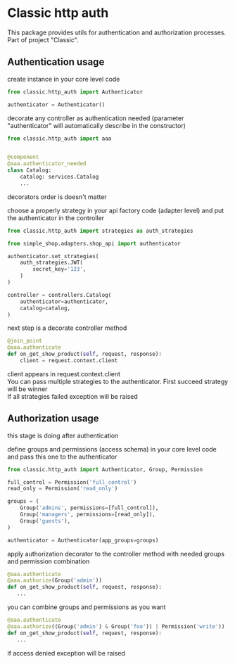 # Classic http auth

This package provides utils for authentication and authorization processes. Part of project "Classic".

## Authentication usage
create instance in your core level code
```python
from classic.http_auth import Authenticator

authenticator = Authenticator()
```

decorate any controller as authentication needed (parameter "authenticator" will automatically describe in the constructor)  
```python
from classic.http_auth import aaa


@component
@aaa.authenticator_needed
class Catalog:
    catalog: services.Catalog
    ...
```
decorators order is doesn't matter

choose a properly strategy in your api factory code (adapter level) and put the authenticator in the controller  

```python
from classic.http_auth import strategies as auth_strategies

from simple_shop.adapters.shop_api import authenticator

authenticator.set_strategies(
    auth_strategies.JWT(
        secret_key='123',
    )
)

controller = controllers.Catalog(
    authenticator=authenticator,
    catalog=catalog,
)
```

next step is a decorate controller method
```python
@join_point
@aaa.authenticate
def on_get_show_product(self, request, response):
    client = request.context.client
```
client appears in request.context.client  
You can pass multiple strategies to the authenticator. First succeed strategy will be winner  
If all strategies failed exception will be raised  

## Authorization usage
this stage is doing after authentication  

define groups and permissions (access schema) in your core level code and pass this one to the authenticator  
```python
from classic.http_auth import Authenticator, Group, Permission

full_control = Permission('full_control')
read_only = Permission('read_only')

groups = (
    Group('admins', permissions=[full_control]),
    Group('managers', permissions=[read_only]),
    Group('guests'),
)

authenticator = Authenticator(app_groups=groups)
```
apply authorization decorator to the controller method with needed groups and permission combination  
```python
@aaa.authenticate
@aaa.authorize(Group('admin'))
def on_get_show_product(self, request, response):
   ...
```
you can combine groups and permissions as you want
```python
@aaa.authenticate
@aaa.authorize((Group('admin') & Group('foo')) | Permission('write'))
def on_get_show_product(self, request, response):
   ...
```
if access denied exception will be raised  
